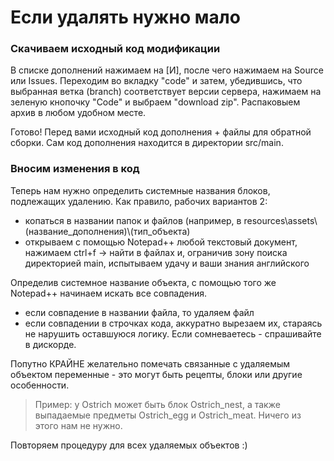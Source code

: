 # Если удалять нужно мало
### Скачиваем исходный код модификации
В списке дополнений нажимаем на [И], после чего нажимаем на Source или Issues. Переходим во вкладку "code" и затем, убедившись, что выбранная ветка (branch) соответствует версии сервера, нажимаем на зеленую кнопочку "Code" и выбраем "download zip".
Распаковыем архив в любом удобном месте.

Готово! Перед вами исходный код дополнения + файлы для обратной сборки. Сам код дополнения находится в директории src/main.

### Вносим изменения в код
Теперь нам нужно определить системные названия блоков, подлежащих удалению. Как правило, рабочих вариантов 2:
- копаться в названии папок и файлов (например, в resources\\assets\\(название_дополнения)\\(тип_объекта)
- открываем с помощью Notepad++ любой текстовый документ, нажимаем ctrl+f -> найти в файлах и, ограничив зону поиска директорией main, испытываем удачу и ваши знания английского

Определив системное название объекта, с помощью того же Notepad++ начинаем искать все совпадения. 
- если совпадение в названии файла, то удаляем файл
- если совпадении в строчках кода, аккуратно вырезаем их, стараясь не нарушить оставшуюся логику. Если сомневаетесь - спрашивайте в дискорде.

Попутно КРАЙНЕ желательно помечать связанные с удаляемым объектом переменные - это могут быть рецепты, блоки или другие особенности.
>Пример: у Ostrich может быть блок Ostrich_nest, а также выпадаемые предметы Ostrich_egg и Ostrich_meat. Ничего из этого нам не нужно.

Повторяем процедуру для всех удаляемых объектов :)
